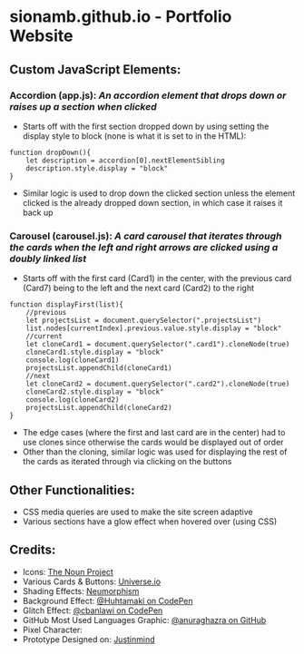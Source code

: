 # sionamb.github.io - Portfolio Website

## Custom JavaScript Elements:
  ### Accordion (app.js): <em>An accordion element that drops down or raises up a section when clicked</em>
 
  - Starts off with the first section dropped down by using setting the display style to block (none is what it is set to in the HTML):
```
function dropDown(){
    let description = accordion[0].nextElementSibling
    description.style.display = "block"
}
```
  - Similar logic is used to drop down the clicked section unless the element clicked is the already dropped down section, in which case it raises it back up 

### Carousel (carousel.js): <em>A card carousel that iterates through the cards when the left and right arrows are clicked using a doubly linked list</em>
  - Starts off with the first card (Card1) in the center, with the previous card (Card7) being to the left and the next card (Card2) to the right
```
function displayFirst(list){
    //previous
    let projectsList = document.querySelector(".projectsList")
    list.nodes[currentIndex].previous.value.style.display = "block"
    //current
    let cloneCard1 = document.querySelector(".card1").cloneNode(true)
    cloneCard1.style.display = "block"
    console.log(cloneCard1)
    projectsList.appendChild(cloneCard1)
    //next
    let cloneCard2 = document.querySelector(".card2").cloneNode(true)
    cloneCard2.style.display = "block"
    console.log(cloneCard2)
    projectsList.appendChild(cloneCard2)
}
```
  - The edge cases (where the first and last card are in the center) had to use clones since otherwise the cards would be displayed out of order
  - Other than the cloning, similar logic was used for displaying the rest of the cards as iterated through via clicking on the buttons
## Other Functionalities:
  - CSS media queries are used to make the site screen adaptive 
  - Various sections have a glow effect when hovered over (using CSS)
  
  
## Credits:
- Icons: <a href = "https://thenounproject.com/">The Noun Project</a>
- Various Cards & Buttons: <a href = "https://uiverse.io/cards">Universe.io</a>
- Shading Effects: <a href = "https://neumorphism.io/#e0e0e0">Neumorphism</a>
- Background Effect: <a href = "https://codepen.io/Huhtamaki/pen/GPzwPY">@Huhtamaki on CodePen<a>
- Glitch Effect: <a href = "https://codepen.io/cbanlawi/pen/xxRBeMY">@cbanlawi on CodePen<a>
- GitHub Most Used Languages Graphic: <a href = "https://github.com/anuraghazra/github-readme-stats">@anuraghazra on GitHub<a>
- Pixel Character: <a href = ""></a>
- Prototype Designed on: <a href = "https://www.justinmind.com/">Justinmind<a>
